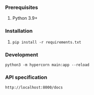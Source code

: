### Prerequisites
1. Python 3.9+

### Installation
1. `pip install -r requirements.txt`

### Development
```
python3 -m hypercorn main:app --reload
```

### API specification
```
http://localhost:8000/docs
```
